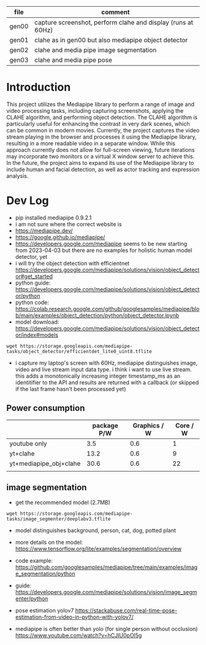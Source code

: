 
| file  | comment                                                      |
|-------|--------------------------------------------------------------|
| gen00 | capture screenshot, perform clahe and display (runs at 60Hz) |
| gen01 | clahe as in gen00 but also mediapipe object detector         |
| gen02 | clahe and media pipe image segmentation                      |
| gen03 | clahe and media pipe pose                                                             |


# Introduction


This project utilizes the Mediapipe library to perform a range of
image and video processing tasks, including capturing screenshots,
applying the CLAHE algorithm, and performing object detection. The
CLAHE algorithm is particularly useful for enhancing the contrast in
very dark scenes, which can be common in modern movies. Currently, the
project captures the video stream playing in the browser and processes
it using the Mediapipe library, resulting in a more readable video in
a separate window. While this approach currently does not allow for
full-screen viewing, future iterations may incorporate two monitors or
a virtual X window server to achieve this. In the future, the project
aims to expand its use of the Mediapipe library to include human and
facial detection, as well as actor tracking and expression analysis.

# Dev Log

- pip installed mediapipe 0.9.2.1
- i am not sure where the correct website is
- https://mediapipe.dev/
- https://google.github.io/mediapipe/
- https://developers.google.com/mediapipe seems to be new starting
  from 2023-04-03 but there are no examples for holistic human model
  detector, yet
- i will try the object detection with efficientnet
  https://developers.google.com/mediapipe/solutions/vision/object_detector#get_started
- python guide:
  https://developers.google.com/mediapipe/solutions/vision/object_detector/python
- python code:
  https://colab.research.google.com/github/googlesamples/mediapipe/blob/main/examples/object_detection/python/object_detector.ipynb
- model download: https://developers.google.com/mediapipe/solutions/vision/object_detector/index#models
```
wget https://storage.googleapis.com/mediapipe-tasks/object_detector/efficientdet_lite0_uint8.tflite
```
- i capture my laptop's screen with 60Hz, mediapipe distinguishes
  image, video and live stream input data type. i think i want to use
  live stream. this adds a monotonically increasing integer
  timestamp_ms as an identitifier to the API and results are returned
  with a callback (or skipped if the last frame hasn't been processed
  yet)


## Power consumption

|                        | package P/W | Graphics / W | Core / W |
|------------------------|-------------|--------------|----------|
| youtube only           | 3.5         | 0.6          | 1        |
| yt+clahe               | 13.2        | 0.6          | 9        |
| yt+mediapipe_obj+clahe | 30.6        | 0.6          | 22       |
|                        |             |              |          |


## image segmentation

- get the recommended model (2.7MB)

```
wget https://storage.googleapis.com/mediapipe-tasks/image_segmenter/deeplabv3.tflite
```
- model distinguishes background, person, cat, dog, potted plant
- more details on the model: https://www.tensorflow.org/lite/examples/segmentation/overview

- code example: https://github.com/googlesamples/mediapipe/tree/main/examples/image_segmentation/python
- guide: https://developers.google.com/mediapipe/solutions/vision/image_segmenter/python


- pose estimation yolov7 
https://stackabuse.com/real-time-pose-estimation-from-video-in-python-with-yolov7/

- mediapipe is often better than yolo (for single person without occlusion)
https://www.youtube.com/watch?v=hCJIU0pOl5g
